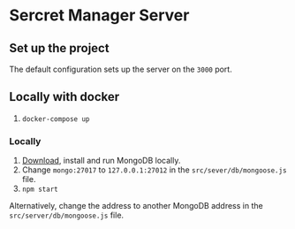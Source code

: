 # Sercret Manager Server

## Set up the project

The default configuration sets up the server on the `3000` port.

## Locally with docker

1. `docker-compose up` 

### Locally

1. [Download](https://www.mongodb.com/download-center/community), install and run MongoDB locally.
2. Change `mongo:27017` to `127.0.0.1:27012` in the `src/sever/db/mongoose.js` file.
3. `npm start` 

Alternatively, change the address to another MongoDB address in the `src/server/db/mongoose.js` file.
